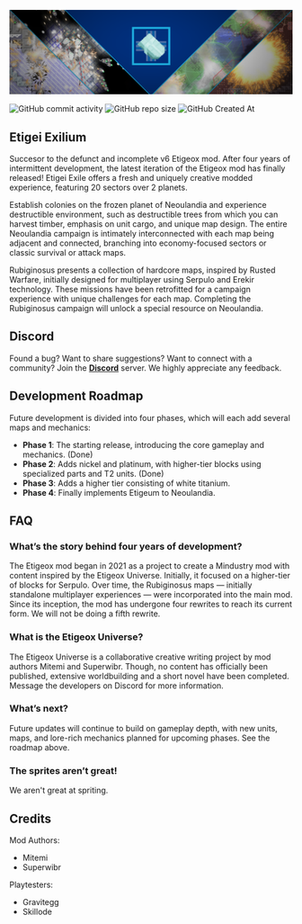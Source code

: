 ![banner.png](./sprites/banner.png)

![GitHub commit activity](https://img.shields.io/github/commit-activity/y/Lysent/etigei-exile?style=for-the-badge&label=Commit%20Activity)
![GitHub repo size](https://img.shields.io/github/repo-size/lysent/etigei-exile?style=for-the-badge&label=Mod%20Size)
![GitHub Created At](https://img.shields.io/github/created-at/superwibr/etigeox-mod?style=for-the-badge&label=Created%20in)

## **Etigei Exilium**

Succesor to the defunct and incomplete v6 Etigeox mod. After four years of intermittent development, the latest iteration of the Etigeox mod has finally released! Etigei Exile offers a fresh and uniquely creative modded experience, featuring 20 sectors over 2 planets.

Establish colonies on the frozen planet of Neoulandia and experience destructible environment, such as destructible trees from which you can harvest timber, emphasis on unit cargo, and unique map design. The entire Neoulandia campaign is intimately interconnected with each map being adjacent and connected, branching into economy-focused sectors or classic survival or attack maps.

Rubiginosus presents a collection of hardcore maps, inspired by Rusted Warfare, initially designed for multiplayer using Serpulo and Erekir technology. These missions have been retrofitted for a campaign experience with unique challenges for each map. Completing the Rubiginosus campaign will unlock a special resource on Neoulandia.

## **Discord**
Found a bug? Want to share suggestions? Want to connect with a community? Join the [**Discord**](https://discord.com/invite/TJKZgr6UDg)   server. We highly appreciate any feedback.

## **Development Roadmap**
Future development is divided into four phases, which will each add several maps and mechanics:  
- **Phase 1**: The starting release, introducing the core gameplay and mechanics. (Done)
- **Phase 2**: Adds nickel and platinum, with higher-tier blocks using specialized parts and T2 units. (Done)
- **Phase 3**: Adds a higher tier consisting of white titanium.
- **Phase 4**: Finally implements Etigeum to Neoulandia.

## **FAQ**

### **What’s the story behind four years of development?**  
The Etigeox mod began in 2021 as a project to create a Mindustry mod with content inspired by the Etigeox Universe. Initially, it focused on a higher-tier of blocks for Serpulo. Over time, the Rubiginosus maps — initially standalone multiplayer experiences — were incorporated into the main mod. Since its inception, the mod has undergone four rewrites to reach its current form. We will not be doing a fifth rewrite.

### **What is the Etigeox Universe?**  
The Etigeox Universe is a collaborative creative writing project by mod authors Mitemi and Superwibr. Though, no content has officially been published, extensive worldbuilding and a short novel have been completed. Message the developers on Discord for more information.

### **What’s next?**  
Future updates will continue to build on gameplay depth, with new units, maps, and lore-rich mechanics planned for upcoming phases. See the roadmap above.

### **The sprites aren’t great!**  
We aren't great at spriting.

## **Credits**
Mod Authors:  
- Mitemi
- Superwibr 

Playtesters:
- Gravitegg
- Skillode